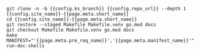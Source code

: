 <!--save-some-time-start-->
``` title="save some time - run this document, just like we do in our testing, on your local environment"
git clone -n -b {{config.ks_branch}} {{config.repo_url}} --depth 1 {{config.site_name}}-{{page.meta.short_name}}
cd {{config.site_name}}-{{page.meta.short_name}}
git restore --staged Makefile Makefile.venv go.mod docs
git checkout Makefile Makefile.venv go.mod docs
make MANIFEST="'{{page.meta.pre_req_name}}','{{page.meta.manifest_name}}'" run-doc-shells
```
<!--save-some-time-end-->